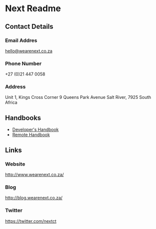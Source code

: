 # Next Readme

## Contact Details

### Email Addres

hello@wearenext.co.za

### Phone Number

+27 (0)21 447 0058

### Address

Unit 1, Kings Cross Corner 9 Queens Park Avenue Salt River, 7925 South Africa

## Handbooks

- [Developer's Handbook](developers-handbook.md)
- [Remote Handbook](remote-handbook.md)

## Links

### Website

http://www.wearenext.co.za/

### Blog

http://blog.wearenext.co.za/

### Twitter

https://twitter.com/nextct
